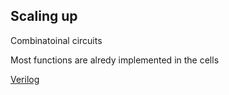 ## Scaling up

Combinatoinal circuits

Most functions are alredy implemented in the cells

[Verilog](https://ru.wikipedia.org/wiki/Verilog)



